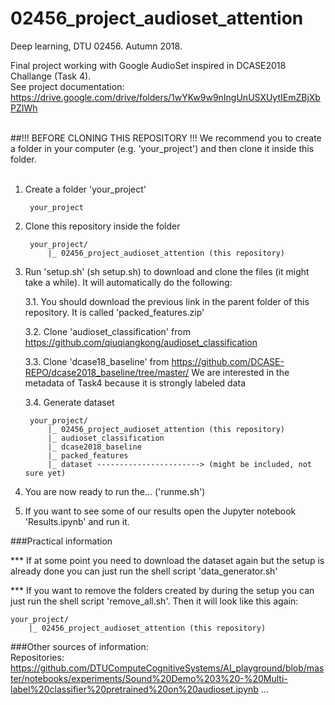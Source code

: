 # 02456_project_audioset_attention
Deep learning, DTU 02456. Autumn 2018.<br>

Final project working with Google AudioSet inspired in DCASE2018 Challange (Task 4).<br>
See project documentation: https://drive.google.com/drive/folders/1wYKw9w9nIngUnUSXUytIEmZBjXbPZIWh<br><br>


##!!! BEFORE CLONING THIS REPOSITORY !!!
We recommend you to create a folder in your computer (e.g. 'your_project') and then clone it inside this folder.<br><br>


1. Create a folder 'your_project'

		your_project


2. Clone this repository inside the folder

		your_project/
		    |_ 02456_project_audioset_attention (this repository)


3. Run 'setup.sh' (sh setup.sh) to download and clone the files (it might take a while). It will automatically do the following:

	3.1. You should download the previous link in the parent folder of this repository. It is called 'packed_features.zip'

	3.2. Clone 'audioset_classification' from https://github.com/qiuqiangkong/audioset_classification

	3.3. Clone 'dcase18_baseline' from https://github.com/DCASE-REPO/dcase2018_baseline/tree/master/ We are interested in the metadata of Task4 because it is strongly labeled data

	3.4. Generate dataset

		your_project/
		    |_ 02456_project_audioset_attention (this repository)
		    |_ audioset_classification
		    |_ dcase2018_baseline
			|_ packed_features
			|_ dataset -----------------------> (might be included, not sure yet)


4. You are now ready to run the... ('runme.sh')

5. If you want to see some of our results open the Jupyter notebook 'Results.ipynb' and run it.



###Practical information

*** If at some point you need to download the dataset again but the setup is already done you can just run the shell script 'data_generator.sh'


*** If you want to remove the folders created by during the setup you can just run the shell script 'remove_all.sh'. Then it will look like this again:

	your_project/
	    |_ 02456_project_audioset_attention (this repository)






###Other sources of information:<br>
	Repositories:<br>
		https://github.com/DTUComputeCognitiveSystems/AI_playground/blob/master/notebooks/experiments/Sound%20Demo%203%20-%20Multi-label%20classifier%20pretrained%20on%20audioset.ipynb
		...
